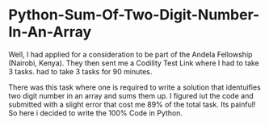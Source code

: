 # Python-Sum-Of-Two-Digit-Number-In-An-Array
Well, I had applied for a consideration to be part of the Andela Fellowship (Nairobi, Kenya). They then sent me a Codility Test Link where I had to take 3 tasks. 
had to take 3 tasks for 90 minutes.

There was this task where one is required to write  a solution that identuifies two digit number in an array and sums them up. I figured iut the code 
and submitted with a slight error that cost me 89% of the total task. Its painful! So here i decided to write the 100% Code in Python. 
